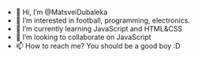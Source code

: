 - 👋 Hi, I’m @MatsveiDubaleka
- 👀 I’m interested in football, programming, electronics.
- 🌱 I’m currently learning JavaScript and HTML&CSS
- 💞️ I’m looking to collaborate on JavaScript
- 📫 How to reach me? You should be a good boy :D
